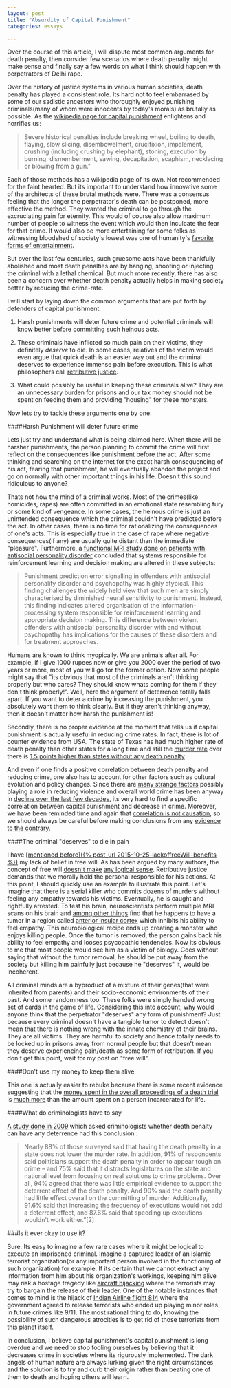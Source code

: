 ```yaml
---
layout: post
title: "Absurdity of Capital Punishment"
categories: essays

---
```



Over the course of this article, I will dispute most common arguments for death penalty, then consider few scenarios where death penalty might make sense and finally say a few words on what I think should happen with perpetrators of Delhi rape. 

Over the history of justice systems in various human societies, death penalty has played a consistent role. Its hard not to feel embarrased by some of our sadistic ancestors who thoroughly enjoyed punishing criminals(many of whom were innocents by today's morals) as brutally as possible. As the <u>[wikipedia page for capital punishment](https://en.wikipedia.org/wiki/Capital_punishment)</u> enlightens and horrifies us:

>Severe historical penalties include breaking wheel, boiling to death, flaying, slow slicing, disembowelment, crucifixion, impalement, crushing (including crushing by elephant), stoning, execution by burning, dismemberment, sawing, decapitation, scaphism, necklacing or blowing from a gun."

Each of those methods has a wikipedia page of its own. Not recommended for the faint hearted. But its important to understand how innovative some of the architects of these brutal methods were. There was a consensus feeling that the longer the perpetrator's death can be postponed, more effective the method. They wanted the criminal to go through the excruciating pain for eternity. This would of course also allow maximum number of people to witness the event which would then inculcate the fear for that crime. It would also be more entertaining for some folks as witnessing bloodshed of society's lowest was one of humanity's <u>[favorite forms of entertainment](https://en.wikipedia.org/wiki/Gladiator)</u>.

But over the last few centuries, such gruesome acts have been thankfully abolished and most death penalties are by hanging, shooting or injecting the criminal with a lethal chemical. But much more recently, there has also been a concern over whether death penalty actually helps in making society better by reducing the crime-rate. 


I will start by laying down the common arguments that are put forth by defenders of capital punishment: 

1. Harsh punishments will deter future crime and potential criminals will know better before committing such heinous acts.

2. These criminals have inflicted so much pain on their victims, they definitely *deserve* to die. In some cases, relatives of the victim would even argue that quick death is an easier way out and the criminal deserves to experience immense pain before execution. This is what philosophers call <u>[retributive justice](http://plato.stanford.edu/entries/justice-retributive/)</u>.

3. What could possibly be useful in keeping these criminals alive? They are an unnecessary burden for prisons and our tax money should not be spent on feeding them and providing "housing" for these monsters.


Now lets try to tackle these arguments one by one:


####Harsh Punishment will deter future crime

Lets just try and understand what is being claimed here. When there will be harsher punishments, the person planning to commit the crime will first reflect on the consequences like punishment before the act. After some thinking and searching on the internet for the exact harsh consequencing of his act, fearing that punishment, he will eventually abandon the project and go on normally with other important things in his life. Doesn't this sound ridiculous to anyone?

Thats not how the mind of a criminal works. Most of the crimes(like homicides, rapes) are often committed in an emotional state resembling fury or some kind of vengeance. In some cases, the heinous crime is just an unintended consequence which the criminal couldn't have predicted before the act. In other cases, there is no time for rationalizing the consequences of one's acts. This is especially true in the case of rape where negative consequences(if any) are usually quite distant than the immediate "pleasure". Furthermore, a <u>[functional MRI study done on patients with antisocial personality disorder](http://www.thelancet.com/journals/lanpsy/article/PIIS2215-0366%2814%2900071-6/abstract)</u> concluded that systems responsible for reinforcement learning and decision making are altered in these subjects:

  >Punishment prediction error signalling in offenders with antisocial personality disorder and psychopathy was highly atypical. This finding challenges the widely held view that such men are simply characterised by diminished neural sensitivity to punishment. Instead, this finding indicates altered organisation of the information-processing system responsible for reinforcement learning and appropriate decision making. This difference between violent offenders with antisocial personality disorder with and without psychopathy has implications for the causes of these disorders and for treatment approaches.

Humans are known to think myopically. We are animals after all. For example, if I give 1000 rupees now or give you 2000 over the period of two years or more, most of you will go for the former option. Now some people might say that "its obvious that most of the criminals aren't thinking properly but who cares? They should know whats coming for them if they don't think properly!". Well, here the argument of deterrence totally falls apart. If you want to deter a crime by increasing the punishment, you absolutely want them to think clearly. But if they aren't thinking anyway, then it doesn't matter how harsh the punishment is!

Secondly, there is no proper evidence at the moment that tells us if capital punishment is actually useful in reducing crime rates. In fact, there is lot of counter evidence from USA. The state of Texas has had much higher rate of death penalty than other states for a long time and still the <u>[murder rate](http://www.deathpenaltyinfo.org/murder-rates-nationally-and-state)</u> over there is <u>[1.5 points higher than states without any death penalty](http://www.deathpenaltyinfo.org/studies-fbi-preliminary-crime-report-2012)</u>

And even if one finds a positive correlation between death penalty and reducing crime, one also has to account for other factors such as cultural evolution and policy changes.  Since there are <u>[many strange factors](http://www.motherjones.com/environment/2013/01/lead-crime-link-gasoline)</u> possibly playing a role in reducing violence and overall world crime has been anyway in <u>[decline over the last few decades](https://en.wikipedia.org/wiki/The_Better_Angels_of_Our_Nature)</u>, its very hard to find a specific correlation between capital punishment and decrease in crime. Moreover, we have been reminded time and again that <u>[correlation is not causation](http://www.gwern.net/Causality)</u>, so we should always be careful before making  conclusions from any <u>[evidence to the contrary](http://www.nytimes.com/2007/11/18/us/18deter.html?pagewanted=all)</u>. 




####The criminal "deserves" to die in pain

I have <u>[mentioned before]({% post_url 2015-10-25-lackoffreeWill-benefits %})</u> my lack of belief in free will. As has been argued by many authors, the concept of free will <u>[doesn't make](http://www.miketuritzin.com/writing/free-will-does-not-make-sense-as-a-concept/)</u> <u>[any logical sense](http://www.pnas.org/content/107/10/4499)</u>. Retributive justice demands that we morally hold the personal responsible for his actions.  At this point, I should quickly use an example to illustrate this point. Let's imagine that there is a serial killer who commits dozens of murders without feeling any empathy towards his victims. Eventually, he is caught and rightfully arrested. To test his brain, neuroscientists perform multiple MRI scans on his brain and <u>[among other things](http://rense.com/general21/vio.htm)</u> find that he happens to have a tumor in a region called <u>[anterior insular cortex](http://www.sciencedaily.com/releases/2012/10/121024175240.htm)</u> which inhibits his ability to feel empathy. This neurobiological recipe ends up creating a monster who enjoys killing people. Once the tumor is removed, the person gains back his ability to feel empathy and looses psycopathic tendencies. Now its obvious to me that most people would see him as a victim of biology. Goes without saying that without the tumor removal, he should be put away from the society but killing him painfully just because he "deserves" it, would be incoherent.  

All criminal minds are a byproduct of a mixture of their genes(that were inherited from parents) and their socio-economic environments of their past. And some randomness too. These folks were simply handed wrong set of cards in the game of life. Considering this into account, why would anyone think that the perpetrator "deserves" any form of punishment? Just because every criminal doesn't have a tangible tumor to detect doesn't mean that there is nothing wrong with the innate chemistry of their brains. They are all victims. They are harmful to society and hence totally needs to be locked up in prisons away from normal people but that doesn't mean they deserve experiencing pain/death as some form of retribution. If you don't get this point, wait for my post on "free will".




####Don't use my money to keep them alive

This one is actually easier to rebuke because there is some recent evidence suggesting that the <u>[money spent in the overall proceedings of a death trial](http://www.deathpenaltyinfo.org/costs-death-penalty)</u> is <u>[much more](http://en.wikipedia.org/wiki/Capital_punishment_debate_in_the_United_States#Cost)</u> than the amount spent on a person incarcerated for life. 



####What do criminologists have to say

[A study done in 2009](http://www.deathpenaltyinfo.org/study-88-criminologists-do-not-believe-death-penalty-effective-deterrent) which asked criminologists whether death penalty can have any deterrence had this conclusion :

>Nearly 88% of those surveyed said that having the death penalty in a state does not lower the murder rate. In addition, 91% of respondents said politicians support the death penalty in order to appear tough on crime – and 75% said that it distracts legislatures on the state and national level from focusing on real solutions to crime problems. Over all, 94% agreed that there was little empirical evidence to support the deterrent effect of the death penalty. And 90% said the death penalty had little effect overall on the committing of murder. Additionally, 91.6% said that increasing the frequency of executions would not add a deterrent effect, and 87.6% said that speeding up executions wouldn't work either.”[2]


###Is it ever okay to use it? 

Sure. Its easy to imagine a few rare cases where it might be logical to execute an imprisoned criminal. Imagine a captured leader of an Islamic terrorist organization(or any important person involved in the functioning of such organization) for example. If its certain that we cannot extract any information from him about his organization's workings, keeping him alive may risk a hostage tragedy like <u>[aircraft hijacking](https://en.wikipedia.org/wiki/List_of_aircraft_hijackings)</u> where the terrorists may try to bargain the release of their leader. One of the notable instances that comes to mind is the hijack of <u>[Indian Airline flight 814](https://en.wikipedia.org/wiki/Indian_Airlines_Flight_814)</u> where the government agreed to release terrorists who ended up playing minor roles in future crimes like 9/11. The most rational thing to do, knowing the possibility of such dangerous atrocities is to get rid of those terrorists from this planet itself. 



In conclusion, I believe capital punishment's capital punishment is long overdue and we need to stop fooling ourselves by believing that it decreases crime in societies where its rigurously implemented. The dark angels of human nature are always lurking given the right circumstances and the solution is to try and curb their origin rather than beating one of them to death and hoping others will learn. 


 

